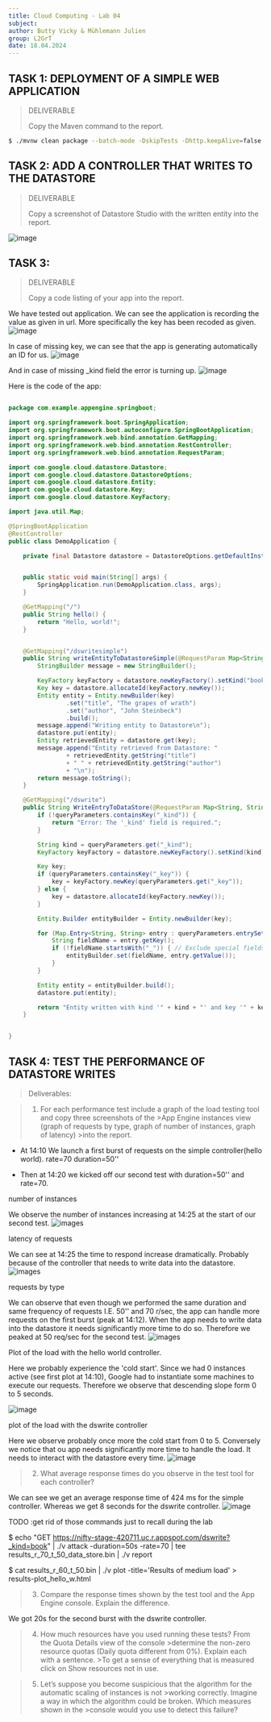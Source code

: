 ```yaml
---
title: Cloud Computing - Lab 04
subject: 
author: Butty Vicky & Mühlemann Julien
group: L2GrT
date: 18.04.2024
---
```


<div style="page-break-after: always; break-after: page;"></div>


## TASK 1: DEPLOYMENT OF A SIMPLE WEB APPLICATION

> DELIVERABLE
>
> Copy the Maven command to the report.

```bash
$ ./mvnw clean package --batch-mode -DskipTests -Dhttp.keepAlive=false -f=pom.xml --quiet
```



## TASK 2: ADD A CONTROLLER THAT WRITES TO THE DATASTORE



> DELIVERABLE
>
> Copy a screenshot of Datastore Studio with the written entity into the report.

![image](john_steinbeck.png)



## TASK 3: 

> DELIVERABLE
>
> Copy a code listing of your app into the report.


We have tested out application. We can see the application is recording the value as given in url. More specifically the key has been recoded as given.
![image](given_key.png)

In case of missing key, we can see that the app is generating automatically an ID for us.
![image](auto_gen_key.png)

And in case of missing _kind field the error is turning up.
![image](kind_missing.png)


Here is the code of the app:
```java

package com.example.appengine.springboot;

import org.springframework.boot.SpringApplication;
import org.springframework.boot.autoconfigure.SpringBootApplication;
import org.springframework.web.bind.annotation.GetMapping;
import org.springframework.web.bind.annotation.RestController;
import org.springframework.web.bind.annotation.RequestParam;

import com.google.cloud.datastore.Datastore;
import com.google.cloud.datastore.DatastoreOptions;
import com.google.cloud.datastore.Entity;
import com.google.cloud.datastore.Key;
import com.google.cloud.datastore.KeyFactory;

import java.util.Map;

@SpringBootApplication
@RestController
public class DemoApplication {

    private final Datastore datastore = DatastoreOptions.getDefaultInstance().getService();


    public static void main(String[] args) {
        SpringApplication.run(DemoApplication.class, args);
    }

    @GetMapping("/")
    public String hello() {
        return "Hello, world!";
    }


    @GetMapping("/dswritesimple")
    public String writeEntityToDatastoreSimple(@RequestParam Map<String, String> queryParameters) {
        StringBuilder message = new StringBuilder();

        KeyFactory keyFactory = datastore.newKeyFactory().setKind("book");
        Key key = datastore.allocateId(keyFactory.newKey());
        Entity entity = Entity.newBuilder(key)
                .set("title", "The grapes of wrath")
                .set("author", "John Steinbeck")
                .build();
        message.append("Writing entity to Datastore\n");
        datastore.put(entity);
        Entity retrievedEntity = datastore.get(key);
        message.append("Entity retrieved from Datastore: "
                + retrievedEntity.getString("title")
                + " " + retrievedEntity.getString("author")
                + "\n");
        return message.toString();
    }

    @GetMapping("/dswrite")
    public String WriteEntryToDataStore(@RequestParam Map<String, String> queryParameters) {
        if (!queryParameters.containsKey("_kind")) {
            return "Error: The '_kind' field is required.";
        }

        String kind = queryParameters.get("_kind");
        KeyFactory keyFactory = datastore.newKeyFactory().setKind(kind);

        Key key;
        if (queryParameters.containsKey("_key")) {
            key = keyFactory.newKey(queryParameters.get("_key"));
        } else {
            key = datastore.allocateId(keyFactory.newKey());
        }

        Entity.Builder entityBuilder = Entity.newBuilder(key);

        for (Map.Entry<String, String> entry : queryParameters.entrySet()) {
            String fieldName = entry.getKey();
            if (!fieldName.startsWith("_")) { // Exclude special fields like _kind, _key
                entityBuilder.set(fieldName, entry.getValue());
            }
        }

        Entity entity = entityBuilder.build();
        datastore.put(entity);

        return "Entity written with kind '" + kind + "' and key '" + key.getName() + "'.";
    }


}

```


## TASK 4: TEST THE PERFORMANCE OF DATASTORE WRITES

> Deliverables:

>1. For each performance test include a graph of the load testing tool and copy three screenshots of the >App Engine instances view (graph of requests by type, graph of number of instances, graph of latency) >into the report.

* At 14:10 We launch a first burst of requests on the simple controller(hello world). rate=70 duration=50''

* Then at 14:20 we kicked off our second test with duration=50'' and rate=70.

number of instances

We observe the number of instances increasing at 14:25 at the start of our second test.
![images](assets/instances.png)

latency of requests

We can see at 14:25 the time to respond increase dramatically. Probably because of the controller that needs to write data into the datastore.
![images](assets/latency.png)

requests by type

We can observe that even though we performed the same duration and same frequency of requests I.E. 50'' and 70 r/sec, the app can handle more requests on the first burst (peak at 14:12).
When the app needs to write data into the datastore it needs significantly more time to do so. Therefore we peaked at 50 req/sec for the second test.
![images](assets/requests_type.png)

Plot of the load with the hello world controller.

Here we probably experience the 'cold start'. Since we had 0 instances active (see first plot at 14:10), Google had to instantiate some machines to execute our requests. Therefore we observe that descending slope form 0 to 5 seconds.

![image](assets/hello_w.png)

plot of the load with the dswrite controller

Here we observe probably once more the cold start from 0 to 5. Conversely we notice that ou app needs significantly more time to handle the load. It needs to interact with the datastore every time.
![image](assets/dswrite.png)



>2. What average response times do you observe in the test tool for each controller?


We can see we get an average response time of 424 ms for the simple controller. Whereas we get 8 seconds for the dswrite controller.
![image](assets/vegets_stats.png)





TODO :get rid of those commands just to recall during the lab

$ echo "GET https://nifty-stage-420711.uc.r.appspot.com/dswrite?_kind=book" | ./v attack -duration=50s -rate=70 | tee results_r_70_t_50_data_store.bin | ./v report

$ cat results_r_60_t_50.bin | ./v plot -title='Results of medium load' > results-plot_hello_w.html

>3. Compare the response times shown by the test tool and the App Engine console. Explain the difference.

We got 20s for the second burst with the dswrite controller.

>4. How much resources have you used running these tests? From the Quota Details view of the console >determine the non-zero resource quotas (Daily quota different from 0%). Explain each with a sentence. >To get a sense of everything that is measured click on Show resources not in use.





>5. Let’s suppose you become suspicious that the algorithm for the automatic scaling of instances is not >working correctly. Imagine a way in which the algorithm could be broken. Which measures shown in the >console would you use to detect this failure?





